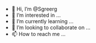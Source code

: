 - 👋 Hi, I’m @Sgreerg
- 👀 I’m interested in ...
- 🌱 I’m currently learning ...
- 💞️ I’m looking to collaborate on ...
- 📫 How to reach me ...

<!---
Sgreerg/Sgreerg is a ✨ special ✨ repository because its `README.md` (this file) appears on your GitHub profile.
You can click the Preview link to take a look at your changes.
--->
